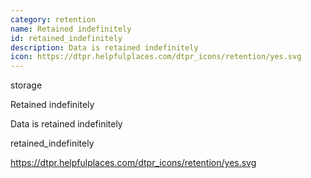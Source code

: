 ```yaml
---
category: retention
name: Retained indefinitely
id: retained_indefinitely
description: Data is retained indefinitely
icon: https://dtpr.helpfulplaces.com/dtpr_icons/retention/yes.svg
---
```

storage

Retained indefinitely

Data is retained indefinitely

retained_indefinitely

https://dtpr.helpfulplaces.com/dtpr_icons/retention/yes.svg